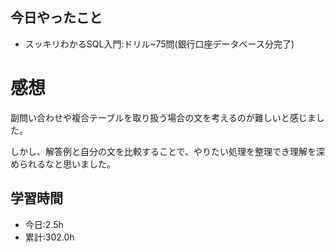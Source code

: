 ## 今日やったこと
- スッキリわかるSQL入門:ドリル~75問(銀行口座データベース分完了)
 
# 感想
副問い合わせや複合テーブルを取り扱う場合の文を考えるのが難しいと感じました。

しかし、解答例と自分の文を比較することで、やりたい処理を整理でき理解を深められるなと思いました。

## 学習時間
- 今日:2.5h
- 累計:302.0h
